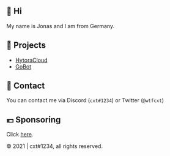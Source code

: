 ## 👋 Hi
My name is Jonas and I am from Germany.
## 🚧 Projects
 - [HytoraCloud](https://github.com/HytoraCloud)
 - [GoBot](https://github.com/wtfcxt/GoBot)
## 📝 Contact
You can contact me via Discord (`cxt#1234`) or Twitter (`@wtfcxt`)
## 💶 Sponsoring
Click [here](https://buymeacoffee.com/cxt.wtf).

©️ 2021 | cxt#1234, all rights reserved.
